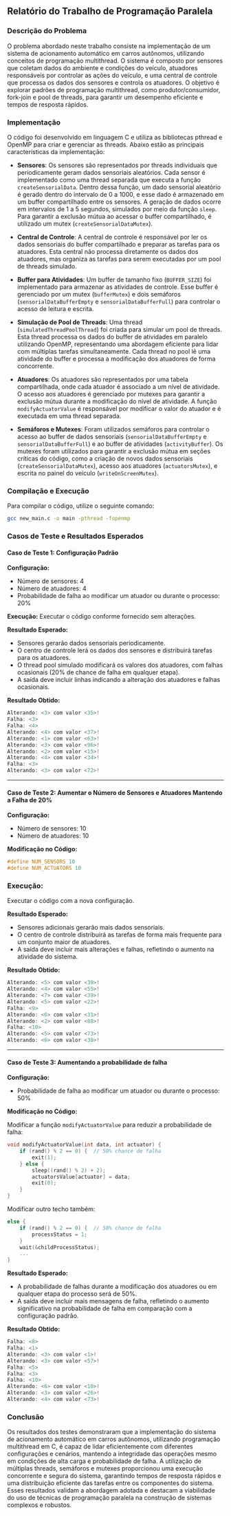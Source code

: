 ## Relatório do Trabalho de Programação Paralela

### Descrição do Problema

O problema abordado neste trabalho consiste na implementação de um sistema de acionamento automático em carros autônomos, utilizando conceitos de programação multithread. O sistema é composto por sensores que coletam dados do ambiente e condições do veículo, atuadores responsáveis por controlar as ações do veículo, e uma central de controle que processa os dados dos sensores e controla os atuadores. O objetivo é explorar padrões de programação multithread, como produtor/consumidor, fork-join e pool de threads, para garantir um desempenho eficiente e tempos de resposta rápidos.

### Implementação

O código foi desenvolvido em linguagem C e utiliza as bibliotecas pthread e OpenMP para criar e gerenciar as threads. Abaixo estão as principais características da implementação:

- **Sensores**: Os sensores são representados por threads individuais que periodicamente geram dados sensoriais aleatórios. Cada sensor é implementado como uma thread separada que executa a função `createSensorialData`. Dentro dessa função, um dado sensorial aleatório é gerado dentro do intervalo de 0 a 1000, e esse dado é armazenado em um buffer compartilhado entre os sensores. A geração de dados ocorre em intervalos de 1 a 5 segundos, simulados por meio da função `sleep`. Para garantir a exclusão mútua ao acessar o buffer compartilhado, é utilizado um mutex (`createSensorialDataMutex`).

- **Central de Controle**: A central de controle é responsável por ler os dados sensoriais do buffer compartilhado e preparar as tarefas para os atuadores. Esta central não processa diretamente os dados dos atuadores, mas organiza as tarefas para serem executadas por um pool de threads simulado.

- **Buffer para Atividades**: Um buffer de tamanho fixo (`BUFFER_SIZE`) foi implementado para armazenar as atividades de controle. Esse buffer é gerenciado por um mutex (`bufferMutex`) e dois semáforos (`sensorialDataBufferEmpty` e `sensorialDataBufferFull`) para controlar o acesso de leitura e escrita.

- **Simulação de Pool de Threads**: Uma thread (`simulatedThreadPoolThread`) foi criada para simular um pool de threads. Esta thread processa os dados do buffer de atividades em paralelo utilizando OpenMP, representando uma abordagem eficiente para lidar com múltiplas tarefas simultaneamente. Cada thread no pool lê uma atividade do buffer e processa a modificação dos atuadores de forma concorrente.

- **Atuadores**: Os atuadores são representados por uma tabela compartilhada, onde cada atuador é associado a um nível de atividade. O acesso aos atuadores é gerenciado por mutexes para garantir a exclusão mútua durante a modificação do nível de atividade. A função `modifyActuatorValue` é responsável por modificar o valor do atuador e é executada em uma thread separada.

- **Semáforos e Mutexes**: Foram utilizados semáforos para controlar o acesso ao buffer de dados sensoriais (`sensorialDataBufferEmpty` e `sensorialDataBufferFull`) e ao buffer de atividades (`activityBuffer`). Os mutexes foram utilizados para garantir a exclusão mútua em seções críticas do código, como a criação de novos dados sensoriais (`createSensorialDataMutex`), acesso aos atuadores (`actuatorsMutex`), e escrita no painel do veículo (`writeOnScreenMutex`).

### Compilação e Execução

Para compilar o código, utilize o seguinte comando:

```sh
gcc new_main.c -o main -pthread -fopenmp
```

### Casos de Teste e Resultados Esperados

#### Caso de Teste 1: Configuração Padrão

**Configuração:**
- Número de sensores: 4
- Número de atuadores: 4
- Probabilidade de falha ao modificar um atuador ou durante o processo: 20%

**Execução:**
Executar o código conforme fornecido sem alterações.

**Resultado Esperado:**
- Sensores gerarão dados sensoriais periodicamente.
- O centro de controle lerá os dados dos sensores e distribuirá tarefas para os atuadores.
- O thread pool simulado modificará os valores dos atuadores, com falhas ocasionais (20% de chance de falha em qualquer etapa).
- A saída deve incluir linhas indicando a alteração dos atuadores e falhas ocasionais.

**Resultado Obtido:**
```c
Alterando: <3> com valor <35>!
Falha: <3>
Falha: <4>
Alterando: <4> com valor <37>!
Alterando: <1> com valor <63>!
Alterando: <3> com valor <96>!
Alterando: <2> com valor <15>!
Alterando: <4> com valor <34>!
Falha: <3>
Alterando: <3> com valor <72>!
```
---

#### Caso de Teste 2: Aumentar o Número de Sensores e Atuadores Mantendo a Falha de 20%

**Configuração:**
- Número de sensores: 10
- Número de atuadores: 10

**Modificação no Código:**
```c
#define NUM_SENSORS 10
#define NUM_ACTUATORS 10
```
### Execução:

Executar o código com a nova configuração.

**Resultado Esperado:**

- Sensores adicionais gerarão mais dados sensoriais.
- O centro de controle distribuirá as tarefas de forma mais frequente para um conjunto maior de atuadores.
- A saída deve incluir mais alterações e falhas, refletindo o aumento na atividade do sistema.

**Resultado Obtido:**
```c
Alterando: <5> com valor <39>!
Alterando: <4> com valor <55>!
Alterando: <7> com valor <39>!
Alterando: <5> com valor <22>!
Falha: <9>
Alterando: <6> com valor <31>!
Alterando: <2> com valor <88>!
Falha: <10>
Alterando: <5> com valor <73>!
Alterando: <6> com valor <38>!
```

---

#### Caso de Teste 3: Aumentando a probabilidade de falha

**Configuração:**

- Probabilidade de falha ao modificar um atuador ou durante o processo: 50%

**Modificação no Código:**

Modificar a função `modifyActuatorValue` para reduzir a probabilidade de falha:

```c
void modifyActuatorValue(int data, int actuator) {
    if (rand() % 2 == 0) {  // 50% chance de falha
        exit(1);
    } else {
        sleep((rand() % 2) + 2);
        actuatorsValue[actuator] = data;
        exit(0);
    }
}
```
Modificar outro techo também:
```c
else {
    if (rand() % 2 == 0) {  // 50% chance de falha
        processStatus = 1;  
    }
    wait(&childProcessStatus);
    ...
}
```

**Resultado Esperado:**

- A probabilidade de falhas durante a modificação dos atuadores ou em qualquer etapa do processo será de 50%.
- A saída deve incluir mais mensagens de falha, refletindo o aumento significativo na probabilidade de falha em comparação com a configuração padrão.

**Resultado Obtido:**
```c
Falha: <8>
Falha: <1>
Alterando: <3> com valor <1>!
Alterando: <3> com valor <57>!
Falha: <5>
Falha: <3>
Falha: <10>
Alterando: <6> com valor <10>!
Alterando: <3> com valor <26>!
Alterando: <4> com valor <73>!
```

### Conclusão

Os resultados dos testes demonstraram que a implementação do sistema de acionamento automático em carros autônomos, utilizando programação multithread em C, é capaz de lidar eficientemente com diferentes configurações e cenários, mantendo a integridade das operações mesmo em condições de alta carga e probabilidade de falha. A utilização de múltiplas threads, semáforos e mutexes proporcionou uma execução concorrente e segura do sistema, garantindo tempos de resposta rápidos e uma distribuição eficiente das tarefas entre os componentes do sistema. Esses resultados validam a abordagem adotada e destacam a viabilidade do uso de técnicas de programação paralela na construção de sistemas complexos e robustos.
